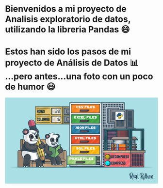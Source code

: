 # Bienvenidos a mi proyecto de Analisis exploratorio de datos, utilizando la libreria Pandas 😄
# Estos han sido los pasos de mi proyecto de Análisis de Datos 📊 ...pero antes...una foto con un poco de humor 😃
![Imagen graciosa](Pandas.jpg)

